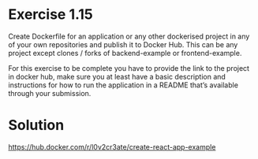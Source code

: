 # Exercise 1.15

Create Dockerfile for an application or any other dockerised project in any of your own repositories and publish it to Docker Hub. This can be any project except clones / forks of backend-example or frontend-example. <br>

For this exercise to be complete you have to provide the link to the project in docker hub, make sure you at least have a basic description and instructions for how to run the application in a README that’s available through your submission. <br>

# Solution
https://hub.docker.com/r/l0v2cr3ate/create-react-app-example
